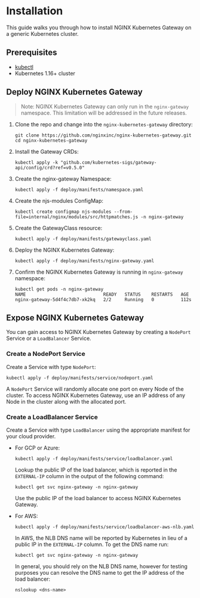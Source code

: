 # Installation

This guide walks you through how to install NGINX Kubernetes Gateway on a generic Kubernetes cluster.

## Prerequisites

- [kubectl](https://kubernetes.io/docs/tasks/tools/)
- Kubernetes 1.16+ cluster

## Deploy NGINX Kubernetes Gateway

> Note: NGINX Kubernetes Gateway can only run in the `nginx-gateway` namespace. This limitation will be addressed in the future releases.

1. Clone the repo and change into the `nginx-kubernetes-gateway` directory:

   ```
   git clone https://github.com/nginxinc/nginx-kubernetes-gateway.git
   cd nginx-kubernetes-gateway
   ```

1. Install the Gateway CRDs:

   ```
   kubectl apply -k "github.com/kubernetes-sigs/gateway-api/config/crd?ref=v0.5.0"
   ```

1. Create the nginx-gateway Namespace:

    ```
    kubectl apply -f deploy/manifests/namespace.yaml
    ```

1. Create the njs-modules ConfigMap:

    ```
    kubectl create configmap njs-modules --from-file=internal/nginx/modules/src/httpmatches.js -n nginx-gateway
    ```

1. Create the GatewayClass resource:

    ```
    kubectl apply -f deploy/manifests/gatewayclass.yaml
    ```

1. Deploy the NGINX Kubernetes Gateway:

   ```
   kubectl apply -f deploy/manifests/nginx-gateway.yaml
   ```

1. Confirm the NGINX Kubernetes Gateway is running in `nginx-gateway` namespace:

   ```
   kubectl get pods -n nginx-gateway
   NAME                             READY   STATUS    RESTARTS   AGE
   nginx-gateway-5d4f4c7db7-xk2kq   2/2     Running   0          112s
   ```

## Expose NGINX Kubernetes Gateway

You can gain access to NGINX Kubernetes Gateway by creating a `NodePort` Service or a `LoadBalancer` Service.

### Create a NodePort Service

Create a Service with type `NodePort`:

```
kubectl apply -f deploy/manifests/service/nodeport.yaml
```

A `NodePort` Service will randomly allocate one port on every Node of the cluster. To access NGINX Kubernetes Gateway, use an IP address of any Node in the cluster along with the allocated port.

### Create a LoadBalancer Service

Create a Service with type `LoadBalancer` using the appropriate manifest for your cloud provider.

- For GCP or Azure:

   ```
   kubectl apply -f deploy/manifests/service/loadbalancer.yaml
   ```

   Lookup the public IP of the load balancer, which is reported in the `EXTERNAL-IP` column in the output of the following command:

   ```
   kubectl get svc nginx-gateway -n nginx-gateway
   ```

   Use the public IP of the load balancer to access NGINX Kubernetes Gateway.

- For AWS:

   ```
   kubectl apply -f deploy/manifests/service/loadbalancer-aws-nlb.yaml
   ```

   In AWS, the NLB DNS name will be reported by Kubernetes in lieu of a public IP in the `EXTERNAL-IP` column. To get the DNS name run:

   ```
   kubectl get svc nginx-gateway -n nginx-gateway
   ```

   In general, you should rely on the NLB DNS name, however for testing purposes you can resolve the DNS name to get the IP address of the load balancer:

   ```
   nslookup <dns-name>
   ```

